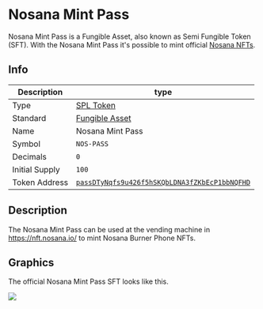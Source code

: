 # Nosana Mint Pass

Nosana Mint Pass is a Fungible Asset, also known as Semi Fungible Token (SFT).
With the Nosana Mint Pass it's possible to mint official [Nosana NFTs](/tokens/nft).

## Info

| Description    | type                                                                                                           |
|----------------|----------------------------------------------------------------------------------------------------------------|
| Type           | [SPL Token](https://spl.solana.com/token)                                                                      |
| Standard       | [Fungible Asset](https://docs.metaplex.com/programs/token-metadata/token-standard#the-fungible-asset-standard) |
| Name           | Nosana Mint Pass                                                                                               |
| Symbol         | `NOS-PASS`                                                                                                     |
| Decimals       | `0`                                                                                                            |
| Initial Supply | `100`                                                                                                          |
| Token Address  | [`passDTyNqfs9u426f5hSKQbLDNA3fZKbEcP1bbNQFHD`]()                                                              |

## Description

The Nosana Mint Pass can be used at the vending machine in https://nft.nosana.io/ to mint Nosana Burner Phone NFTs.

## Graphics

The official Nosana Mint Pass SFT looks like this.

![](https://arweave.net/PN2NsHBZvl_-hpRwdCLV7GC0PaXuziSwk4Q1K4jlEPQ)
